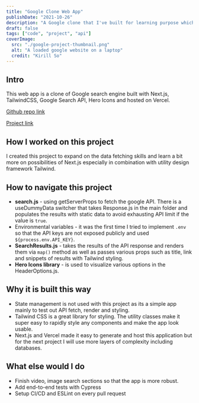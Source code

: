 ```yaml
---
title: "Google Clone Web App"
publishDate: "2021-10-26"
description: "A Google clone that I've built for learning purpose which replicates the homepage functionality and is built with Next.js, Tailwind, Google Search API"
draft: false
tags: ["code", "project", "api"]
coverImage:
  src: "./google-project-thumbnail.png"
  alt: "A loaded google website on a laptop"
  credit: "Kirill So"
---
```


## Intro

This web app is a clone of Google search engine built with Next.js, TailwindCSS, Google Search API, Hero Icons and hosted on Vercel.

[Github repo link](https://github.com/kirso/google)

[Project link](https://google-nextjs-kirill.vercel.app/)

## How I worked on this project

I created this project to expand on the data fetching skills and learn a bit more on possibilities of Next.js especially in combination with utility design framework Tailwind.

## How to navigate this project

- **search.js** - using getServerProps to fetch the google API. There is a useDummyData switcher that takes Response.js in the main folder and populates the results with static data to avoid exhausting API limit if the value is `true`.
- Environmental variables - it was the first time I tried to implement `.env` so that the API keys are not exposed publicly and used `${process.env.API_KEY}`.
- **SearchResults.js** - takes the results of the API response and renders them via `map()` method as well as passes various props such as title, link and snippets of results with Tailwind styling.
- **Hero Icons library** - is used to visualize various options in the HeaderOptions.js.

## Why it is built this way

- State management is not used with this project as its a simple app mainly to test out API fetch, render and styling.
- Tailwind CSS is a great library for styling. The utility classes make it super easy to rapidly style any components and make the app look usable.
- Next.js and Vercel made it easy to generate and host this application but for the next project I will use more layers of complexity including databases.

## What else would I do

- Finish video, image search sections so that the app is more robust.
- Add end-to-end tests with Cypress
- Setup CI/CD and ESLint on every pull request
